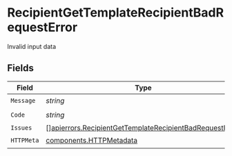 # RecipientGetTemplateRecipientBadRequestError

Invalid input data


## Fields

| Field                                                                                                                              | Type                                                                                                                               | Required                                                                                                                           | Description                                                                                                                        |
| ---------------------------------------------------------------------------------------------------------------------------------- | ---------------------------------------------------------------------------------------------------------------------------------- | ---------------------------------------------------------------------------------------------------------------------------------- | ---------------------------------------------------------------------------------------------------------------------------------- |
| `Message`                                                                                                                          | *string*                                                                                                                           | :heavy_check_mark:                                                                                                                 | N/A                                                                                                                                |
| `Code`                                                                                                                             | *string*                                                                                                                           | :heavy_check_mark:                                                                                                                 | N/A                                                                                                                                |
| `Issues`                                                                                                                           | [][apierrors.RecipientGetTemplateRecipientBadRequestIssue](../../models/apierrors/recipientgettemplaterecipientbadrequestissue.md) | :heavy_minus_sign:                                                                                                                 | N/A                                                                                                                                |
| `HTTPMeta`                                                                                                                         | [components.HTTPMetadata](../../models/components/httpmetadata.md)                                                                 | :heavy_check_mark:                                                                                                                 | N/A                                                                                                                                |